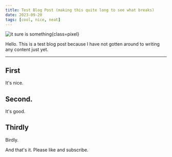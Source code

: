 ```yaml
---
title: Test Blog Post (making this quite long to see what breaks)
date: 2023-09-20
tags: [cool, nice, neat]
---
```


![it sure is something](/img/draw02.png){class=pixel}

Hello. This is a test blog post because I have not gotten around to writing any content just yet.

---

## First

It's nice.

## Second.

It's good.

## Thirdly

Birdly.


And that's it. Please like and subscribe.